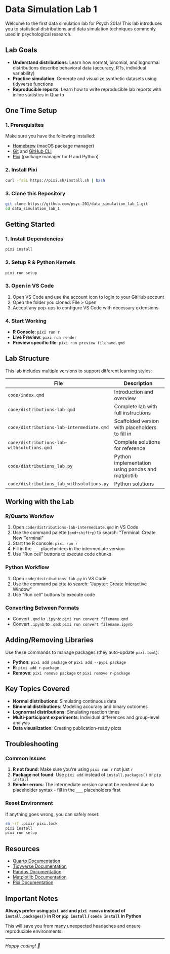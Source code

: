 # Data Simulation Lab 1

Welcome to the first data simulation lab for Psych 201a! This lab introduces you to statistical distributions and data simulation techniques commonly used in psychological research.

## Lab Goals

- **Understand distributions**: Learn how normal, binomial, and lognormal distributions describe behavioral data (accuracy, RTs, individual variability)
- **Practice simulation**: Generate and visualize synthetic datasets using tidyverse functions  
- **Reproducible reports**: Learn how to write reproducible lab reports with inline statistics in Quarto

## One Time Setup

### 1. Prerequisites

Make sure you have the following installed:
- [Homebrew](https://brew.sh) (macOS package manager)
- [Git](https://git-scm.com/) and [GitHub CLI](https://cli.github.com/)
- [Pixi](https://pixi.sh/) (package manager for R and Python)

### 2. Install Pixi

```bash
curl -fsSL https://pixi.sh/install.sh | bash
```

### 3. Clone this Repository

```bash
git clone https://github.com/psyc-201/data_simulation_lab_1.git
cd data_simulation_lab_1
```

## Getting Started

### 1. Install Dependencies

```bash
pixi install
```

### 2. Setup R & Python Kernels

```bash
pixi run setup
```

### 3. Open in VS Code

1. Open VS Code and use the account icon to login to your GitHub account
2. Open the folder you cloned: File > Open
3. Accept any pop-ups to configure VS Code with necessary extensions

### 4. Start Working

- **R Console**: `pixi run r`
- **Live Preview**: `pixi run render`
- **Preview specific file**: `pixi run preview filename.qmd`

## Lab Structure

This lab includes multiple versions to support different learning styles:

| File                                       | Description                                       |
| ------------------------------------------ | ------------------------------------------------- |
| `code/index.qmd`                           | Introduction and overview                         |
| `code/distributions-lab.qmd`               | Complete lab with full instructions               |
| `code/distributions-lab-intermediate.qmd`  | Scaffolded version with placeholders to fill in   |
| `code/distributions-lab-withsolutions.qmd` | Complete solutions for reference                  |
| `code/distributions_lab.py`                | Python implementation using pandas and matplotlib |
| `code/distributions_lab_withsolutions.py`  | Python solutions                                  |

## Working with the Lab

### R/Quarto Workflow

1. Open `code/distributions-lab-intermediate.qmd` in VS Code
2. Use the command palette (`cmd+shift+p`) to search: "Terminal: Create New Terminal"
3. Start the R console: `pixi run r`
4. Fill in the `___` placeholders in the intermediate version
5. Use "Run cell" buttons to execute code chunks

### Python Workflow

1. Open `code/distributions_lab.py` in VS Code
2. Use the command palette to search: "Jupyter: Create Interactive Window"
3. Use "Run cell" buttons to execute code

### Converting Between Formats

- Convert `.qmd` to `.ipynb`: `pixi run convert filename.qmd`
- Convert `.ipynb` to `.qmd`: `pixi run convert filename.ipynb`

## Adding/Removing Libraries

Use these commands to manage packages (they auto-update `pixi.toml`):

- **Python**: `pixi add package` or `pixi add --pypi package`
- **R**: `pixi add r-package`
- **Remove**: `pixi remove package` or `pixi remove r-package`

## Key Topics Covered

- **Normal distributions**: Simulating continuous data
- **Binomial distributions**: Modeling accuracy and binary outcomes  
- **Lognormal distributions**: Simulating reaction times
- **Multi-participant experiments**: Individual differences and group-level analysis
- **Data visualization**: Creating publication-ready plots

## Troubleshooting

### Common Issues

1. **R not found**: Make sure you're using `pixi run r` not just `r`
2. **Package not found**: Use `pixi add` instead of `install.packages()` or `pip install`
3. **Render errors**: The intermediate version cannot be rendered due to placeholder syntax - fill in the `___` placeholders first

### Reset Environment

If anything goes wrong, you can safely reset:

```bash
rm -rf .pixi/ pixi.lock
pixi install
pixi run setup
```

## Resources

- [Quarto Documentation](https://quarto.org/docs/)
- [Tidyverse Documentation](https://www.tidyverse.org/)
- [Pandas Documentation](https://pandas.pydata.org/)
- [Matplotlib Documentation](https://matplotlib.org/)
- [Pixi Documentation](https://pixi.sh/latest/)

## Important Notes

**Always prefer using `pixi add` and `pixi remove` instead of `install.packages()` in R or `pip install` / `conda install` in Python**

This will save you from many unexpected headaches and ensure reproducible environments!

---

*Happy coding! 🎉*
